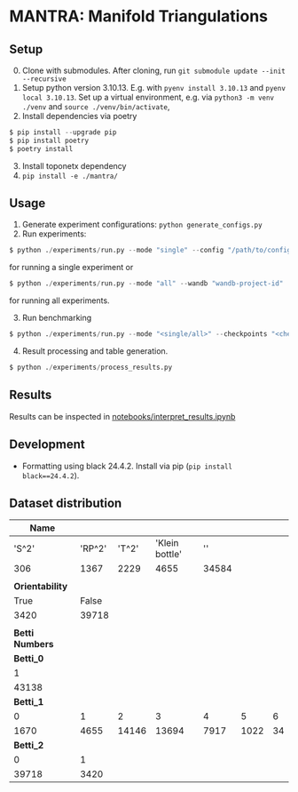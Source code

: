 # MANTRA: Manifold Triangulations

## Setup

0. Clone with submodules. After cloning, run `git submodule update --init --recursive`
1. Setup python version 3.10.13. E.g. with `pyenv install 3.10.13` and `pyenv local 3.10.13`. Set up a virtual environment, e.g. via `python3 -m venv ./venv` and `source ./venv/bin/activate`,
2. Install dependencies via poetry
```s
$ pip install --upgrade pip
$ pip install poetry
$ poetry install
```
3. Install toponetx dependency
4. `pip install -e ./mantra/`

## Usage

1. Generate experiment configurations: `python generate_configs.py`
2. Run experiments:

```s
$ python ./experiments/run.py --mode "single" --config "/path/to/config.yaml" --wandb "wandb-project-id"
```
for running a single experiment or
```s
$ python ./experiments/run.py --mode "all" --wandb "wandb-project-id"
```
for running all experiments.

3. Run benchmarking

```s
$ python ./experiments/run.py --mode "<single/all>" --checkpoints "<checkpoints/to/be/benchmarked>"
```

4. Result processing and table generation.

```s
$ python ./experiments/process_results.py
```


## Results

Results can be inspected in [notebooks/interpret_results.ipynb](./notebooks/interpret_results.ipynb)

## Development

- Formatting using black 24.4.2. Install via pip (`pip install black==24.4.2`).


## Dataset distribution

| Name              |           |        |                 |       |      |     |
| ----------------- | --------- | ------ | --------------- | ----- | ---- | --- |
| 'S^2'             |  'RP^2'   | 'T^2'  | 'Klein bottle'  | ''    |      |     |
| 306               | 1367      | 2229   | 4655            | 34584 |      |     |
|                   |           |        |                 |       |      |     |
| **Orientability** |           |        |                 |       |      |     |
| True              | False     |        |                 |       |      |     |
| 3420              | 39718     |        |                 |       |      |     |
|                   |           |        |                 |       |      |     |
| **Betti Numbers** |           |        |                 |       |      |     |
| **Betti_0**       |           |        |                 |       |      |     |
| 1                 |           |        |                 |       |      |     |
| 43138             |           |        |                 |       |      |     |
| **Betti_1**       |           |        |                 |       |      |     |
| 0                 | 1         | 2      | 3               | 4     | 5    | 6   |
| 1670              | 4655      | 14146  | 13694           | 7917  | 1022 | 34  |
| **Betti_2**       |           |        |                 |       |      |     |
| 0                 | 1         |        |                 |       |      |     |
| 39718             | 3420      |        |                 |       |      |     |

